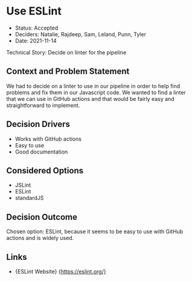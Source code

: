 # Use ESLint

- Status: Accepted
- Deciders: Natalie, Rajdeep, Sam, Leland, Punn, Tyler
- Date: 2021-11-14

Technical Story: Decide on linter for the pipeline

## Context and Problem Statement

We had to decide on a linter to use in our pipeline in order to help find problems and fix them in our Javascript code. We wanted to find a linter that we can use in GitHub actions and that would be fairly easy and straightforward to implement.

## Decision Drivers

- Works with GitHub actions
- Easy to use
- Good documentation

## Considered Options

- JSLint
- ESLint
- standardJS

## Decision Outcome

Chosen option: ESLint, because it seems to be easy to use with GitHub actions and is widely used.

## Links

- {ESLint Website} {https://eslint.org/}
